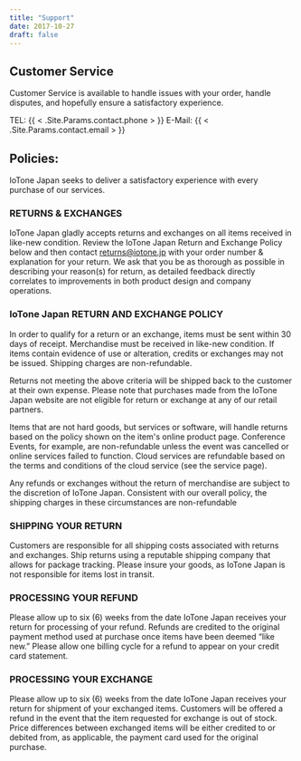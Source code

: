```yaml
---
title: "Support"
date: 2017-10-27
draft: false
---
```


## Customer Service

Customer Service is available to handle issues with your order, handle disputes, and hopefully ensure a satisfactory experience.


TEL: {{ < .Site.Params.contact.phone > }}
E-Mail: {{ < .Site.Params.contact.email > }}

## Policies:

IoTone Japan seeks to deliver a satisfactory experience with every purchase of our services.

### RETURNS & EXCHANGES

IoTone Japan gladly accepts returns and exchanges on all items received in like-new condition. Review the IoTone Japan Return and Exchange Policy below and then contact returns@iotone.jp with your order number & explanation for your return. We ask that you be as thorough as possible in describing your reason(s) for return, as detailed feedback directly correlates to improvements in both product design and company operations.

### IoTone Japan RETURN AND EXCHANGE POLICY

In order to qualify for a return or an exchange, items must be sent within 30 days of receipt. Merchandise must be received in like-new condition. If items contain evidence of use or alteration, credits or exchanges may not be issued. Shipping charges are non-refundable.

Returns not meeting the above criteria will be shipped back to the customer at their own expense. Please note that purchases made from the IoTone Japan website are not eligible for return or exchange at any of our retail partners.

Items that are not hard goods, but services or software, will handle returns based on the policy shown on the item's online product page.  Conference Events, for example, are non-refundable unless the event was cancelled or online services failed to function.  Cloud services are refundable based on the terms and conditions of the cloud service (see the service page).

Any refunds or exchanges without the return of merchandise are subject to the discretion of IoTone Japan. Consistent with our overall policy, the shipping charges in these circumstances are non-refundable

### SHIPPING YOUR RETURN

Customers are responsible for all shipping costs associated with returns and exchanges. Ship returns using a reputable shipping company that allows for package tracking. Please insure your goods, as IoTone Japan is not responsible for items lost in transit.

### PROCESSING YOUR REFUND

Please allow up to six (6) weeks from the date IoTone Japan receives your return for processing of your refund. Refunds are credited to the original payment method used at purchase once items have been deemed “like new.” Please allow one billing cycle for a refund to appear on your credit card statement.

### PROCESSING YOUR EXCHANGE

Please allow up to six (6) weeks from the date IoTone Japan receives your return for shipment of your exchanged items. Customers will be offered a refund in the event that the item requested for exchange is out of stock. Price differences between exchanged items will be either credited to or debited from, as applicable, the payment card used for the original purchase.
